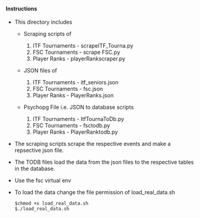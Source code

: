 #### Instructions 
- This directory includes
    * Scraping scripts of
        1. ITF Tournaments - scrapeITF_Tourna.py
        2. FSC Tournaments - scrape FSC.py
        3. Player Ranks - playerRankscraper.py

    * JSON files of 
        1. ITF Tournaments - itf_seniors.json
        2. FSC Tournaments - fsc.json
        3. Player Ranks - PlayerRanks.json

    * Psychopg File i.e. JSON to database scripts
        1. ITF Tournaments - ItfTournaToDb.py
        2. FSC Tournaments - fsctodb.py
        3. Player Ranks - PlayerRanktodb.py

- The scraping scripts scrape the respective events and make a repsective json file.
- The TODB files load the data from the json files to the respective tables in the database.
- Use the fsc virtual env
- To load the data change the file permission of load_real_data.sh  
    ```
    $chmod +x load_real_data.sh
    $./load_real_data.sh 
    ```
